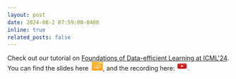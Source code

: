 ```yaml
---
layout: post
date: 2024-08-2 07:59:00-0400
inline: true
related_posts: false
---
```


<!-- A simple inline announcement with Markdown emoji! :sparkles: :smile: -->

Check out our tutorial on [Foundations of Data-efficient Learning at ICML'24](https://icml.cc/virtual/2024/tutorial/35234). You can find the slides here&nbsp; <a href="../assets/pdf/ICML24_tutorial_DataEfficient.pdf"><img src="assets/img/slide-icon.png" alt="Watch" style="width:25px;height:20px"></a>, and the recording here: <a href="https://www.youtube.com/watch?v=30VkdWuwmdA&ab_channel=SiddharthJoshi"><img src="assets/img/youtube3.png" alt="Watch" style="width:25px;height:20px"></a>.